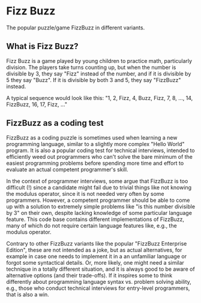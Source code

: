 # Fizz Buzz

The popular puzzle/game FizzBuzz in different variants.

## What is Fizz Buzz?

Fizz Buzz is a game played by young children to practice math, particularly division. The players take turns counting up, but when the number is divisible by 3, they say "Fizz" instead of the number, and if it is divisible by 5 they say "Buzz". If it is divisible by both 3 and 5, they say "FizzBuzz" instead.

A typical sequence would look like this: "1, 2, Fizz, 4, Buzz, Fizz, 7, 8, ..., 14, FizzBuzz, 16, 17, Fizz, ..."

## FizzBuzz as a coding test

FizzBuzz as a coding puzzle is sometimes used when learning a new programming language, similar to a slightly more complex "Hello World" program. It is also a popular coding test for technical interviews, intended to efficiently weed out programmers who can't solve the bare minimum of the easiest programming problems before spending more time and effort to evaluate an actual competent programmer's skill.

In the context of programmer interviews, some argue that FizzBuzz is too difficult (!) since a candidate might fail due to trivial things like not knowing the modulus operator, since it is not needed very often by some programmers. However, a competent programmer should be able to come up with a solution to extremely simple problems like "is this number divisible by 3" on their own, despite lacking knowledge of some particular language feature. This code base contains different implementations of FizzBuzz, many of which do not require certain language features like, e.g., the modulus operator.

Contrary to other FizzBuzz variants like the popular "FizzBuzz Enterprise Edition", these are not intended as a joke, but as actual alternatives, for example in case one needs to implement it in a an unfamiliar language or forgot some syntactical details. Or, more likely, one might need a similar technique in a totally different situation, and it is always good to be aware of alternative options (and their trade-offs). If it inspires some to think differently about programming language syntax vs. problem solving ability, e.g., those who conduct technical interviews for entry-level programmers, that is also a win.

